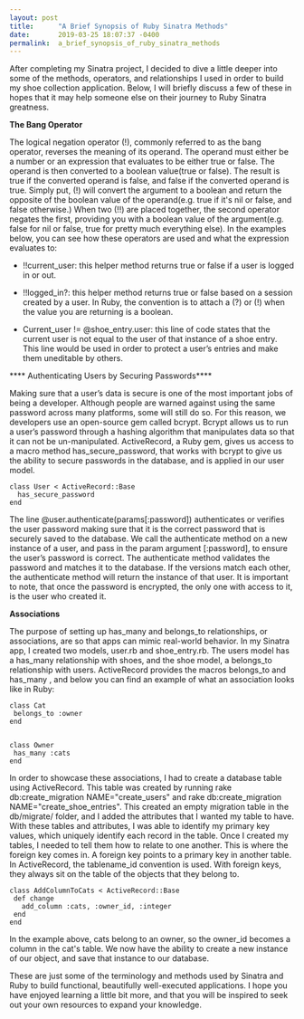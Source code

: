 ```yaml
---
layout: post
title:      "A Brief Synopsis of Ruby Sinatra Methods"
date:       2019-03-25 18:07:37 -0400
permalink:  a_brief_synopsis_of_ruby_sinatra_methods
---
```



After completing my Sinatra project, I decided to dive a little deeper into some of the methods, operators, and relationships I used in order to build my shoe collection application. Below, I will briefly discuss a few of these in hopes that it may help someone else on their journey to Ruby Sinatra greatness.

**The Bang Operator**

The logical negation operator (!), commonly referred to as the bang operator, reverses the meaning of its operand. The operand must either be a number or an expression that evaluates to be either true or false. The operand is then converted to a boolean value(true or false). The result is true if the converted operand is false, and false if the converted operand is true. Simply put, (!) will convert the argument to a boolean and return the opposite of the boolean value of the operand(e.g. true if it's nil or false, and false otherwise.) When two (!!) are placed together, the second operator negates the first, providing you with a boolean value of the argument(e.g. false for nil or false, true for pretty much everything else). In the examples below, you can see how these operators are used and what the expression evaluates to:
 
* !!current_user: this helper method returns true or false if a user is logged in or out. 
 
* !!logged_in?: this helper method returns true or false based on a session created by a user.  In Ruby, the convention is to attach a (?) or (!) when the value you are returning is a boolean.

* Current_user != @shoe_entry.user: this line of code states that the current user is not equal to the user of that instance of a shoe entry.  This line would be used in order to protect a user’s entries and make them uneditable by others.



**** Authenticating Users by Securing Passwords****

Making sure that a user’s data is secure is one of the most important jobs of being a developer. Although people are warned against using the same password across many platforms, some will still do so. For this reason, we developers use an open-source gem called bcrypt.  Bcrypt allows us to run a user’s password through a hashing algorithm that manipulates data so that it can not be un-manipulated. ActiveRecord, a Ruby gem, gives us access to a macro method has_secure_password, that works with bcrypt to give us the ability to secure passwords in the database, and is applied in our user model.

```
class User < ActiveRecord::Base
  has_secure_password
end
```

The line @user.authenticate(params[:password]) authenticates or verifies the user password making sure that it is the correct password that is securely saved to the database.  We call the authenticate method on a new instance of a user, and pass in the param argument [:password], to ensure the user’s password is correct. The authenticate method validates the password and matches it to the database. If the versions match each other, the authenticate method will return the instance of that user.  It is important to note, that once the password is encrypted, the only one with access to it, is the user who created it.

**Associations**

 The purpose of setting up has_many and belongs_to relationships, or associations, are so that apps can mimic real-world behavior.  In my Sinatra app, I created two models, user.rb and shoe_entry.rb. The users model has a has_many relationship with shoes, and the shoe model, a belongs_to relationship with users.  ActiveRecord provides the macros belongs_to and has_many , and below you can find an example of what an association looks like in Ruby:
 
```
class Cat
 belongs_to :owner
end


class Owner
 has_many :cats
end

```

 In order to showcase these associations,  I had to create a database table using ActiveRecord.  This table was created by running rake db:create_migration NAME="create_users" and rake db:create_migration NAME="create_shoe_entries".  This created an empty migration table in the db/migrate/ folder, and I added the attributes that I wanted my table to have.  With these tables and attributes, I was able to identify my primary key values, which uniquely identify each record in the table. Once I created my tables, I needed to tell them how to relate to one another.  This is where the foreign key comes in.  A foreign key points to a primary key in another table.  In ActiveRecord, the tablename_id convention is used.  With foreign keys, they always sit on the table of the objects that they belong to.  

```
class AddColumnToCats < ActiveRecord::Base
 def change
   add_column :cats, :owner_id, :integer
 end
end

```

In the example above, cats belong to an owner, so the owner_id becomes a column in the cat's table.  We now have the ability to create a new instance of our object, and save that instance to our database.

These are just some of the terminology and methods used by Sinatra and Ruby to build functional, beautifully well-executed applications. I hope you have enjoyed learning a little bit more, and that you will be inspired to seek out your own resources to expand your knowledge.






